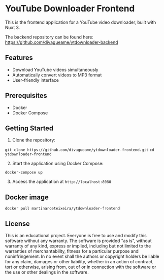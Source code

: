 # YouTube Downloader Frontend

This is the frontend application for a YouTube video downloader, built with Nuxt 3.

The backend repository can be found here:
https://github.com/divagueame/ytdownloader-backend

## Features

- Download YouTube videos simultaneously
- Automatically convert videos to MP3 format
- User-friendly interface

## Prerequisites

- Docker
- Docker Compose

## Getting Started

1. Clone the repository:

`git clone https://github.com/divagueame/ytdownloader-frontend.git`
`cd ytdownloader-frontend`

2. Start the application using Docker Compose:

`docker-compose up`

3. Access the application at `http://localhost:8080`

## Docker image

`docker pull martinarceteixeira/ytdownloader-frontend`

## License

This is an educational project. Everyone is free to use and modify this software without any warranty. The software is provided "as is", without warranty of any kind, express or implied, including but not limited to the warranties of merchantability, fitness for a particular purpose and noninfringement. In no event shall the authors or copyright holders be liable for any claim, damages or other liability, whether in an action of contract, tort or otherwise, arising from, out of or in connection with the software or the use or other dealings in the software.
